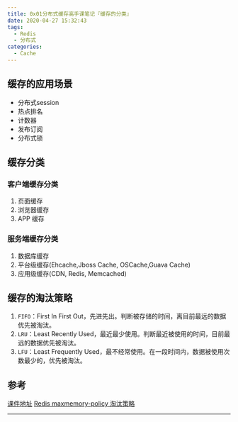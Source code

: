 ```yaml
---
title: 0x01分布式缓存高手课笔记『缓存的分类』
date: 2020-04-27 15:32:43
tags:
  - Redis
  - 分布式
categories:
  - Cache
---
```


## 缓存的应用场景

* 分布式session
* 热点排名
* 计数器
* 发布订阅
* 分布式锁

## 缓存分类

### 客户端缓存分类

1. 页面缓存
2. 浏览器缓存
3. APP 缓存

### 服务端缓存分类

1. 数据库缓存
2. 平台级缓存(Ehcache,Jboss Cache, OSCache,Guava Cache)
3. 应用级缓存(CDN, Redis, Memcached)

## 缓存的淘汰策略

1. `FIFO`：First In First Out，先进先出。判断被存储的时间，离目前最远的数据优先被淘汰。
2. `LRU`：Least Recently Used，最近最少使用。判断最近被使用的时间，目前最远的数据优先被淘汰。
3. `LFU`：Least Frequently Used，最不经常使用。在一段时间内，数据被使用次数最少的，优先被淘汰。

## 参考

[课件地址](https://github.com/geektime-geekbang/geektime-cache)
[Redis maxmemory-policy 淘汰策略](https://redis.io/topics/lru-cache)

---
